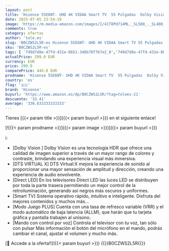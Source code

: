 ```yaml
---
layout: post
title: 'Hisense 55E6NT- UHD 4K VIDAA Smart TV  55 Pulgadas  Dolby Vision  Modo Juego Plus  DTS Virtual X  Control por Voz televisor  Doble Control de Volumen  Auto ordenación Canales TDT  Nuevo 2024 '
date: 2025-07-05 23:54:19
image: 'https://m.media-amazon.com/images/I/41T8Pd714ML._SL500_._SL400_.jpg'
comments: true
category: ofertas
author: 'tole.es'
slug: 'B0CZWS2L5R-es Hisense 55E6NT- UHD 4K VIDAA Smart TV 55 Pulgadas Dolby...'
sku: 'B0CZWS2L5R-es'
tags: [ '749d7d8e-47fd-431e-8b51-348b70f767e2_0','749d7d8e-47fd-431e-8b51-348b70f767e2_1901','749d7d8e-47fd-431e-8b51-348b70f767e2_6901','Arborist Merchandising Root','Electrónica','Self Service','Special Features Stores','TV, vídeo y home cinema','TVs 50"-59"','Televisores','Top Brands Tech Selection','Top Brands Tech TVs','hisense','smart','televisor','tv','🇪🇸', ]
actualPrice: 299.0 EUR
currency: EUR
price: 299.0
comparePrice: 449.0 EUR
prodname: 'Hisense 55E6NT- UHD 4K VIDAA Smart TV  55 Pulgadas  Dolby Vision  Modo Juego Plus  DTS Virtual X  Control por Voz televisor  Doble Control de Volumen  Auto ordenación Canales TDT  Nuevo 2024 '
country: 'es'
flag: '🇪🇸'
brand: 'Hisense'
buyurl: 'https://www.amazon.es/dp/B0CZWS2L5R/?tag=tolees-21'
descuento: '33.41'
average: '330.833333333333'
---
```


Tienes [{{< param title >}}]({{< param buyurl >}}) en el siguiente enlace!

[![{{< param prodname >}}]({{< param image >}})]({{< param buyurl >}})

ℹ️:

- [Dolby Vision ] Dolby Vision es una tecnología HDR que ofrece una calidad de imagen superior a través de un mayor rango de colores y contraste, brindando una experiencia visual más inmersiva.
- [DTS VIRTUAL X] DTS Virtual:X mejora la experiencia de sonido al proporcionar una mayor sensación de amplitud y dirección, creando una experiencia de audio envolvente.
- [Direct LED] En los televisores Direct LED las luces LED se distribuyen por toda la parte trasera permitiendo un mejor control de la retroiluminación, generando así negros más oscuros y uniformes.
- [Smart TV] Sistema operativo rápido, intuitivo e inteligente. Disfruta del mejores contenidos y muchos más...
- [Modo Juego PLUS] Cuenta con una tasa de refresco variable (VRR) y el modo automático de baja latencia (ALLM), que harán que tu tarjeta gráfica y pantalla trabajen al unísono.
- [Mando con control por voz] Controla el televisor con tu voz, tan sólo con pulsar Más información el botón del micrófono en el mando, podrás cambiar el canal, ajustar el volumen y mucho más.

[🛒 Accede a la oferta!!]({{< param buyurl >}})
{{<world>}}B0CZWS2L5R{{</world>}}
